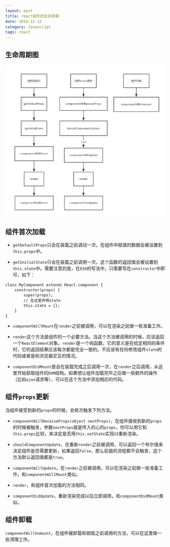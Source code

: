 ```yaml
---
layout: post
title: react组件的生命周期
date: 2016-12-12
category: Javascript
tags: react
---
```

## 生命周期图

![图片](/img/react-life-circle.png)

## 组件首次加载

- `getDefaultProps`只会在装载之前调动一次，在组件中赋值的数据会被设置到`this.props`中。

- `getInitialState`只会在装载之前调用一次，这个函数的返回值会被设置到`this.state`中。需要注意的是，在`ES6`的写法中，只需要写在`constructor`中即可，如下：

```
class MyComponent extends React.component {
    constructor(props) {
        super(props);
        // 在这里声明state
        this.state = {};
    }
}
```

- `componentWillMount`在`render`之前被调用，可以在渲染之前做一些准备工作。

- `render`这个方法是组件的一个必要方法。当这个方法被调用的时候，应该返回一个`ReactElement`对象。`render`是一个纯函数，它的意义是在给定相同的条件时，它的返回结果应该每次都是完全一致的。不应该有任何修改组件`state`的代码或者是和浏览器交互的情况。

- `componentDidMount`是会在装载完成之后调用一次，在`render`之后调用，从这里开始获取组件的`DOM`结构。如果想让组件加载完毕之后做一些额外的操作（比如`ajax`请求等），可以在这个方法中添加相应的代码。

## 组件`props`更新

当组件接受到新的`props`的时候，会依次触发下列方法。

- `componentWillReceiveProps(object nextProps)`，在组件接收到新的`props`的时候被触发，参数`nextProps`就是传入的心的`props`，你可以用它和`this.props`比较，来决定是否用`this.setState`实现`UI`重新渲染。

- `shouldComponentUpdate`，在重新`render`之前被调用，可以返回一个布尔值来决定组件是否需要更新，如果返回`false`，那么前面的流程都不会触发，这个方法默认返回值都是`true`。

- `componentWillUpdate`，在`render`之前被调用，可以在渲染之前做一些准备工作，和`componentWillMount`类似。

- `render`，和组件首次加载的方法相同。

- `componentDidUpdate`，重新渲染完成以后立即调用，和`componentDidMount`类似。

## 组件卸载

`componentWillUnmount`，在组件被卸载和销毁之前调用的方法，可以在这里做一些清理工作。

